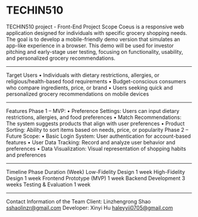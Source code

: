 # TECHIN510
TECHIN510 project - Front-End
Project Scope
Coeus is a responsive web application designed for individuals with specific grocery shopping needs. The goal is to develop a mobile-friendly demo version that simulates an app-like experience in a browser. This demo will be used for investor pitching and early-stage user testing, focusing on functionality, usability, and personalized grocery recommendations.
________________________________________
Target Users
•	Individuals with dietary restrictions, allergies, or religious/health-based food requirements
•	Budget-conscious consumers who compare ingredients, price, or brand
•	Users seeking quick and personalized grocery recommendations on mobile devices
________________________________________
Features
Phase 1 – MVP:
•	Preference Settings: Users can input dietary restrictions, allergies, and food preferences
•	Match Recommendations: The system suggests products that align with user preferences
•	Product Sorting: Ability to sort items based on needs, price, or popularity
Phase 2 – Future Scope:
•	Basic Login System: User authentication for account-based features
•	User Data Tracking: Record and analyze user behavior and preferences
•	Data Visualization: Visual representation of shopping habits and preferences
________________________________________
Timeline
Phase	Duration (Week)
Low-Fidelity Design	1 week
High-Fidelity Design	1 week
Frontend Prototype (MVP)	1 week
Backend Development	3 weeks
Testing & Evaluation	1 week
________________________________________
Contact Information of the Team
Client: Linzhengrong Shao sshaolinzr@gmail.com
Developer: Xinyi Hu haleyyii0705@gmail.com
